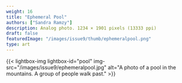 ```yaml
---
weight: 16
title: "Ephemeral Pool"
authors: ["Sandra Ramzy"]
description: Analog photo. 1234 × 1901 pixels (13333 ppi)
draft: false
featuredImage: "/images/issue9/thumb/ephemeralpool.png"
type: art
---
```


{{< lightbox-img lightbox-id="pool" img-src="/images/issue9/ephemeralpool.jpg" alt="A photo of a pool in the mountains. A group of people walk past." >}}